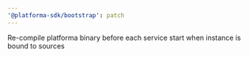 ```yaml
---
'@platforma-sdk/bootstrap': patch
---
```


Re-compile platforma binary before each service start when instance is bound to sources
